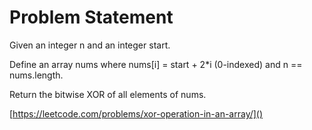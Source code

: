 # Problem Statement 

Given an integer n and an integer start.

Define an array nums where nums[i] = start + 2*i (0-indexed) and n == nums.length.

Return the bitwise XOR of all elements of nums.

[https://leetcode.com/problems/xor-operation-in-an-array/]()

